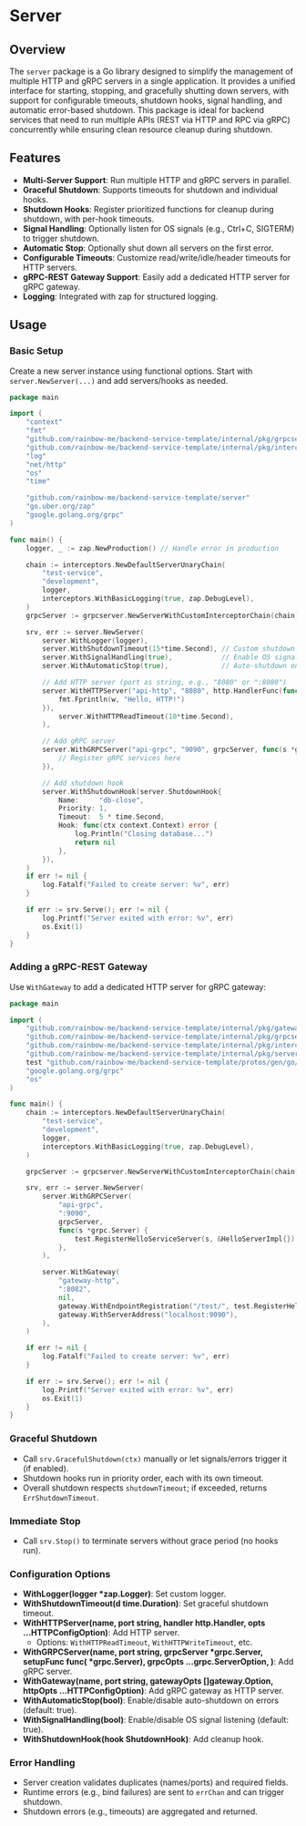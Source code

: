 # Server

## Overview

The `server` package is a Go library designed to simplify the management of multiple HTTP and gRPC servers in a single
application. It provides a unified interface for starting, stopping, and gracefully shutting down servers, with support
for configurable timeouts, shutdown hooks, signal handling, and automatic error-based shutdown. This package is ideal
for backend services that need to run multiple APIs (REST via HTTP and RPC via gRPC) concurrently while ensuring clean
resource cleanup during shutdown.

## Features

- **Multi-Server Support**: Run multiple HTTP and gRPC servers in parallel.
- **Graceful Shutdown**: Supports timeouts for shutdown and individual hooks.
- **Shutdown Hooks**: Register prioritized functions for cleanup during shutdown, with per-hook timeouts.
- **Signal Handling**: Optionally listen for OS signals (e.g., Ctrl+C, SIGTERM) to trigger shutdown.
- **Automatic Stop**: Optionally shut down all servers on the first error.
- **Configurable Timeouts**: Customize read/write/idle/header timeouts for HTTP servers.
- **gRPC-REST Gateway Support**: Easily add a dedicated HTTP server for gRPC gateway.
- **Logging**: Integrated with zap for structured logging.

## Usage

### Basic Setup

Create a new server instance using functional options. Start with `server.NewServer(...)` and add servers/hooks as
needed.

```go
package main

import (
	"context"
	"fmt"
	"github.com/rainbow-me/backend-service-template/internal/pkg/grpcserver"
	"github.com/rainbow-me/backend-service-template/internal/pkg/interceptors"
	"log"
	"net/http"
	"os"
	"time"

	"github.com/rainbow-me/backend-service-template/server"
	"go.uber.org/zap"
	"google.golang.org/grpc"
)

func main() {
	logger, _ := zap.NewProduction() // Handle error in production

	chain := interceptors.NewDefaultServerUnaryChain(
		"test-service",
		"development",
		logger,
		interceptors.WithBasicLogging(true, zap.DebugLevel),
	)
	grpcServer := grpcserver.NewServerWithCustomInterceptorChain(chain)

	srv, err := server.NewServer(
		server.WithLogger(logger),
		server.WithShutdownTimeout(15*time.Second), // Custom shutdown timeout
		server.WithSignalHandling(true),            // Enable OS signal handling
		server.WithAutomaticStop(true),             // Auto-shutdown on errors

		// Add HTTP server (port as string, e.g., "8080" or ":8080")
		server.WithHTTPServer("api-http", "8080", http.HandlerFunc(func(w http.ResponseWriter, r *http.Request) {
			fmt.Fprintln(w, "Hello, HTTP!")
		}),
			server.WithHTTPReadTimeout(10*time.Second),
		),

		// Add gRPC server
		server.WithGRPCServer("api-grpc", "9090", grpcServer, func(s *grpc.Server) {
			// Register gRPC services here
		}),

		// Add shutdown hook
		server.WithShutdownHook(server.ShutdownHook{
			Name:     "db-close",
			Priority: 1,
			Timeout:  5 * time.Second,
			Hook: func(ctx context.Context) error {
				log.Println("Closing database...")
				return nil
			},
		}),
	)
	if err != nil {
		log.Fatalf("Failed to create server: %v", err)
	}

	if err := srv.Serve(); err != nil {
		log.Printf("Server exited with error: %v", err)
		os.Exit(1)
	}
}
```

### Adding a gRPC-REST Gateway

Use `WithGateway` to add a dedicated HTTP server for gRPC gateway:

```go
package main

import (
	"github.com/rainbow-me/backend-service-template/internal/pkg/gateway"
	"github.com/rainbow-me/backend-service-template/internal/pkg/grpcserver"
	"github.com/rainbow-me/backend-service-template/internal/pkg/interceptors"
	"github.com/rainbow-me/backend-service-template/internal/pkg/server"
	test "github.com/rainbow-me/backend-service-template/protos/gen/go/v1"
	"google.golang.org/grpc"
	"os"
)

func main() {
	chain := interceptors.NewDefaultServerUnaryChain(
		"test-service",
		"development",
		logger,
		interceptors.WithBasicLogging(true, zap.DebugLevel),
	)

	grpcServer := grpcserver.NewServerWithCustomInterceptorChain(chain)

	srv, err := server.NewServer(
		server.WithGRPCServer(
			"api-grpc",
			":9090",
			grpcServer,
			func(s *grpc.Server) {
				test.RegisterHelloServiceServer(s, &HelloServerImpl{})
			},
		),

		server.WithGateway(
			"gateway-http",
			":8082",
			nil,
			gateway.WithEndpointRegistration("/test/", test.RegisterHelloServiceHandlerFromEndpoint), // assumes proto
			gateway.WithServerAddress("localhost:9090"),
		),
	)

	if err != nil {
		log.Fatalf("Failed to create server: %v", err)
	}

	if err := srv.Serve(); err != nil {
		log.Printf("Server exited with error: %v", err)
		os.Exit(1)
	}
}

```

### Graceful Shutdown

- Call `srv.GracefulShutdown(ctx)` manually or let signals/errors trigger it (if enabled).
- Shutdown hooks run in priority order, each with its own timeout.
- Overall shutdown respects `shutdownTimeout`; if exceeded, returns `ErrShutdownTimeout`.

### Immediate Stop

- Call `srv.Stop()` to terminate servers without grace period (no hooks run).

### Configuration Options

- **WithLogger(logger *zap.Logger)**: Set custom logger.
- **WithShutdownTimeout(d time.Duration)**: Set graceful shutdown timeout.
- **WithHTTPServer(name, port string, handler http.Handler, opts ...HTTPConfigOption)**: Add HTTP server.
    - Options: `WithHTTPReadTimeout`, `WithHTTPWriteTimeout`, etc.
- **WithGRPCServer(name, port string, grpcServer *grpc.Server, setupFunc func(
  *grpc.Server), grpcOpts ...grpc.ServerOption, )**: Add gRPC server.
- **WithGateway(name, port string, gatewayOpts []gateway.Option, httpOpts ...HTTPConfigOption)**: Add gRPC gateway as
  HTTP server.
- **WithAutomaticStop(bool)**: Enable/disable auto-shutdown on errors (default: true).
- **WithSignalHandling(bool)**: Enable/disable OS signal listening (default: true).
- **WithShutdownHook(hook ShutdownHook)**: Add cleanup hook.

### Error Handling

- Server creation validates duplicates (names/ports) and required fields.
- Runtime errors (e.g., bind failures) are sent to `errChan` and can trigger shutdown.
- Shutdown errors (e.g., timeouts) are aggregated and returned.